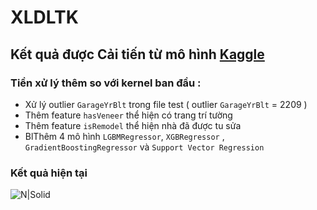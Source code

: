 # XLDLTK
## Kết quả được Cải tiến từ mô hình [Kaggle](https://www.kaggle.com/masumrumi/a-detailed-regression-guide-with-house-pricing)

### Tiền xử lý thêm so với kernel ban đầu :
 - Xử lý outlier `GarageYrBlt` trong file test ( outlier `GarageYrBlt` = 2209 )
 - Thêm feature `hasVeneer` thể hiện có trang trí tường
 - Thêm feature `isRemodel` thể hiện nhà đã được tu sửa
 - BlThêm 4 mô hình `LGBMRegressor`, `XGBRegressor` , `GradientBoostingRegressor` và `Support Vector Regression`
### Kết quả hiện tại
![N|Solid](https://scontent.fhan2-3.fna.fbcdn.net/v/t1.15752-9/78925621_553882142074397_8597360925462233088_n.png?_nc_cat=101&_nc_ohc=cmwOwFS5rlsAQkB16KEhLRI5p_PEGkgu06Tsmk8IHYGFI1QMOtF6aDsQA&_nc_ht=scontent.fhan2-3.fna&oh=a31c382aed35336a7f9bcb553f80dccd&oe=5E4543D0)
